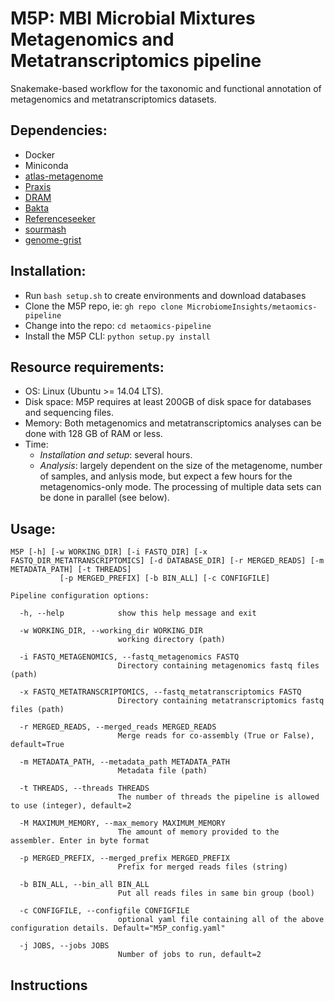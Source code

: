 # M5P: **MBI Microbial Mixtures Metagenomics and Metatranscriptomics pipeline**

Snakemake-based workflow for the taxonomic and functional annotation of metagenomics and metatranscriptomics datasets.

## Dependencies:
- Docker
- Miniconda
- [atlas-metagenome](https://github.com/metagenome-atlas/atlas)
- [Praxis](https://github.com/davidlevybooth/Praxis)
- [DRAM](https://github.com/shafferm/DRAM)
- [Bakta](https://github.com/oschwengers/bakta)
- [Referenceseeker](https://github.com/oschwengers/referenceseeker)
- [sourmash](https://github.com/sourmash-bio/sourmash)
- [genome-grist](https://github.com/dib-lab/genome-grist)

## Installation:
- Run `bash setup.sh` to create environments and download databases
- Clone the M5P repo, ie: `gh repo clone MicrobiomeInsights/metaomics-pipeline`
- Change into the repo: `cd metaomics-pipeline`
- Install the M5P CLI: `python setup.py install`

## Resource requirements:
- OS: Linux (Ubuntu >= 14.04 LTS).
- Disk space: M5P requires at least 200GB of disk space for databases and sequencing files.
- Memory: Both metagenomics and metatranscriptomics analyses can be done with 128 GB of RAM or less.
- Time:
  - *Installation and setup*: several hours.
  - *Analysis*: largely dependent on the size of the metagenome, number of samples, and anlysis mode, but expect a few hours for the metagenomics-only mode. The processing of multiple data sets can be done in parallel (see below).


## Usage:
```
M5P [-h] [-w WORKING_DIR] [-i FASTQ_DIR] [-x FASTQ_DIR_METATRANSCRIPTOMICS] [-d DATABASE_DIR] [-r MERGED_READS] [-m METADATA_PATH] [-t THREADS]
           [-p MERGED_PREFIX] [-b BIN_ALL] [-c CONFIGFILE]

Pipeline configuration options:

  -h, --help            show this help message and exit

  -w WORKING_DIR, --working_dir WORKING_DIR
                        working directory (path)

  -i FASTQ_METAGENOMICS, --fastq_metagenomics FASTQ
                        Directory containing metagenomics fastq files (path)

  -x FASTQ_METATRANSCRIPTOMICS, --fastq_metatranscriptomics FASTQ
                        Directory containing metatranscriptomics fastq files (path)

  -r MERGED_READS, --merged_reads MERGED_READS
                        Merge reads for co-assembly (True or False), default=True

  -m METADATA_PATH, --metadata_path METADATA_PATH
                        Metadata file (path)

  -t THREADS, --threads THREADS
                        The number of threads the pipeline is allowed to use (integer), default=2

  -M MAXIMUM_MEMORY, --max_memory MAXIMUM_MEMORY
                        The amount of memory provided to the assembler. Enter in byte format

  -p MERGED_PREFIX, --merged_prefix MERGED_PREFIX
                        Prefix for merged reads files (string)

  -b BIN_ALL, --bin_all BIN_ALL
                        Put all reads files in same bin group (bool)

  -c CONFIGFILE, --configfile CONFIGFILE
                        optional yaml file containing all of the above configuration details. Default="M5P_config.yaml"

  -j JOBS, --jobs JOBS
                        Number of jobs to run, default=2
   ```
## Instructions
